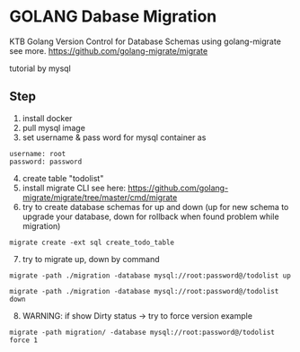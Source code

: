 # GOLANG Dabase Migration 
KTB Golang Version Control for Database Schemas
using golang-migrate
see more. https://github.com/golang-migrate/migrate

tutorial by mysql

## Step
1. install docker
2. pull mysql image
3. set username & pass word for mysql container as 
```
username: root
password: password
```
4. create table "todolist"
5. install migrate CLI see here: https://github.com/golang-migrate/migrate/tree/master/cmd/migrate
6. try to create database schemas for up and down (up for new schema to upgrade your database, down for rollback when found problem while migration)
```
migrate create -ext sql create_todo_table
```
7. try to migrate up, down by command
```
migrate -path ./migration -database mysql://root:password@/todolist up
```
```
migrate -path ./migration -database mysql://root:password@/todolist down
```
8. WARNING: if show Dirty status -> try to force version 
example
```
migrate -path migration/ -database mysql://root:password@/todolist force 1
```